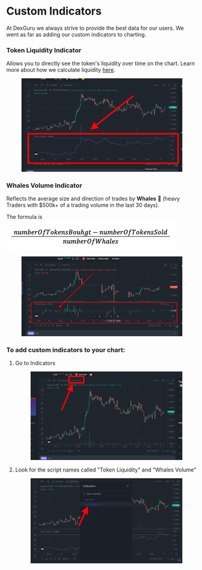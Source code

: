 # Custom Indicators

At DexGuru we always strive to provide the best data for our users. We went as far as adding our custom indicators to charting.&#x20;

### **Token Liquidity Indicator**&#x20;

Allows you to directly see the token's liquidity over time on the chart. Learn more about how we calculate liquidity [here](../token-liquidity.md). &#x20;

<figure><img src="../../../.gitbook/assets/Screen Shot 2022-09-12 at 7.03.01 PM (1).png" alt=""><figcaption></figcaption></figure>

### **Whales Volume Indicator**&#x20;

Reflects the average size and direction of trades by **Whales** 🐳 (heavy Traders with $500k+ of a trading volume in the last 30 days).&#x20;

The formula is ![](<../../../.gitbook/assets/Screen Shot 2022-11-29 at 10.52.13 AM.png>)

<figure><img src="../../../.gitbook/assets/Screen Shot 2022-11-23 at 4.42.07 PM.png" alt=""><figcaption></figcaption></figure>

### To add custom indicators to your chart:&#x20;

1.  Go to Indicators&#x20;

    <figure><img src="../../../.gitbook/assets/Screen Shot 2022-09-12 at 7.01.06 PM (1).png" alt=""><figcaption></figcaption></figure>
2.  Look for the script names called "Token Liquidity" and "Whales Volume"

    <figure><img src="../../../.gitbook/assets/Screen Shot 2022-09-12 at 6.59.42 PM.png" alt=""><figcaption></figcaption></figure>

### &#x20;
